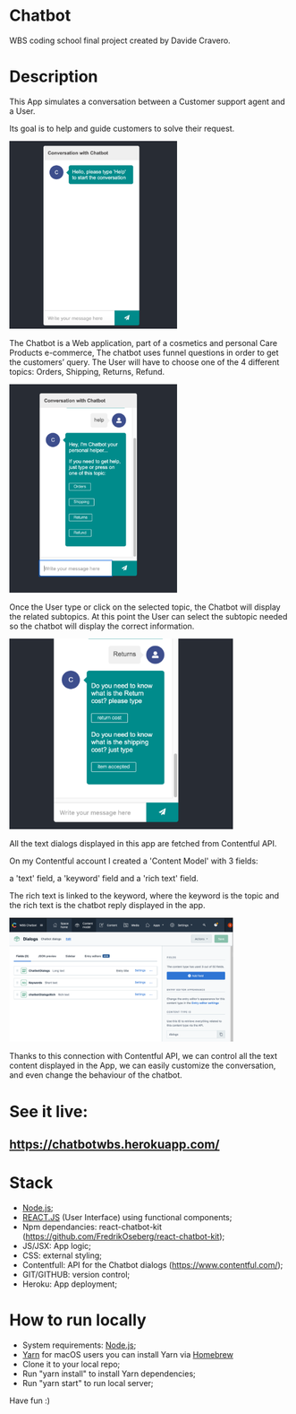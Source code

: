 # Chatbot

WBS coding school final project created by Davide Cravero.



# Description

This App simulates a conversation between a Customer support agent and a User.

Its goal is to help and guide customers to solve their request.

  <img src="/pics/Chatbot.png" width="300">

The Chatbot is a Web application, part of a cosmetics and personal Care Products e-commerce,
The chatbot uses funnel questions in order to get the customers’ query. The User will have to choose one of the 4 different topics:
Orders, 
Shipping, 
Returns,
Refund.

 <img src="/pics/Chatbot2.png" width="300">
 
Once the User type or click on the selected topic, the Chatbot will display the related subtopics.
At this point the User can select the subtopic needed so the chatbot will display the correct information.

<img src="/pics/Chatbot3.png" width="400">

All the text dialogs displayed in this app are fetched from Contentful API.

On my Contentful account I created a 'Content Model' with 3 fields:

a 'text' field, a 'keyword' field and a 'rich text' field.

The rich text is linked to the keyword, where the keyword is the topic and the rich text is the chatbot reply displayed in the app.

<img src="/pics/ChatbotContentful.png" width="400">

Thanks to this connection with Contentful API, we can control all the text content displayed in the App, we can easily customize the conversation, and even change the behaviour of the chatbot.

# See it live: 
## https://chatbotwbs.herokuapp.com/

# Stack

- [Node.js](https://nodejs.org/);
- [REACT.JS](https://reactjs.org/) (User Interface) using functional components;
- Npm dependancies: react-chatbot-kit (https://github.com/FredrikOseberg/react-chatbot-kit);
- JS/JSX: App logic;
- CSS: external styling;
- Contentfull: API for the Chatbot dialogs (https://www.contentful.com/);
- GIT/GITHUB: version control;
- Heroku: App deployment;

# How to run locally

- System requirements: [Node.js](https://nodejs.org/);
- [Yarn](https://classic.yarnpkg.com/en/) for macOS users you can install Yarn via [Homebrew](https://docs.brew.sh/Installation)
- Clone it to your local repo;
- Run "yarn install" to install Yarn dependencies;
- Run "yarn start" to run local server;

Have fun :)
